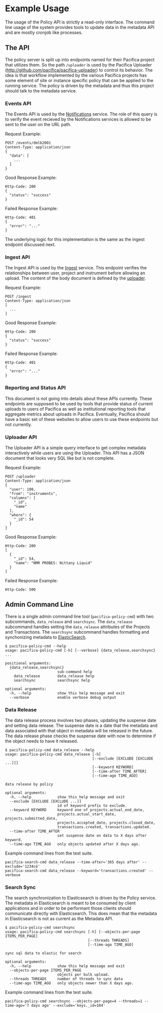 # Example Usage

The usage of the Policy API is strictly a read-only interface. The
command line usage of the system provides tools to update data in
the metadata API and are mostly cronjob like processes.

## The API

The policy server is split up into endpoints named for their Pacifica
project that utilizes them. So the path `/uploader` is used by the
Pacifica Uploader (http://github.com/pacifica/pacifica-uploader) to
control its behavior. The idea is that workflow implemented by the
various Pacifica projects has some element of site or instance
specific policy that can be applied to the running service. The policy
is driven by the metadata and thus this project should talk to the
metadata service.

### Events API

The Events API is used by the
[Notifications](https://github.com/pacifica/pacifica-notifications)
service. The role of this query is to verify the event recieved by
the Notifications services is allowed to be sent to the user on the
URL path.

Request Example:
```
POST /events/dmlb2001
Content-Type: application/json
{
  "data": [
    ...
  ]
}
```

Good Response Example:
```
Http-Code: 200
{
  "status": "success"
}
```

Failed Response Example:
```
Http-Code: 401
{
  "error": "..."
}
```

The underlying logic for this implementation is the same as the
ingest endpoint discussed next.

### Ingest API

The Ingest API is used by the
[Ingest](https://github.com/pacifica/pacifica-ingest) service. This
endpoint verifies the relationships between user, project and
instrument before allowing an upload. The content of the body
document is defined by the
[uploader](https://pacifica-uploader.readthedocs.io/en/latest/metadataconfig.html).

Request Example:
```
POST /ingest
Content-Type: application/json
[
  ...
]
```

Good Response Example:
```
Http-Code: 200
{
  "status": "success"
}
```

Failed Response Example:
```
Http-Code: 401
{
  "error": "..."
}
```

### Reporting and Status API

This document is not going into details about these APIs currently.
These endpoints are supposed to be used by tools that provide status
of current uploads to users of Pacifica as well as institutional
reporting tools that aggregate metrics about uploads in Pacifica.
Eventually, Pacifica should have a basic set of these websites to
allow users to use these endpoints but not currently.

### Uploader API

The Uploader API is a simple query interface to get complex metadata
interactively while users are using the Uploader. This API has a JSON
document that looks very SQL like but is not complete.

Request Example:
```
POST /uploader
Content-Type: application/json
{
  "user": 100,
  "from": "instruments",
  "columns": [
    "_id",
    "name"
  ],
  "where": {
    "_id": 54
  }
}
```

Good Response Example:
```
Http-Code: 200
[
  {
    "_id": 54,
    "name": "NMR PROBES: Nittany Liquid"
  }
]
```

Failed Response Example:
```
Http-Code: 500
```

## Admin Command Line

There is a single admin command line tool (`pacifica-policy-cmd`)
with two subcommands, `data_release` and `searchsync`. The
`data_release` subcommand handles setting the `data_release`
attributes of the Projects and Transactions. The `searchsync`
subcommand handles formatting and synchonizing metadata to
[ElasticSearch](https://www.elastic.co/products/elasticsearch).

```
$ pacifica-policy-cmd --help
usage: pacifica-policy-cmd [-h] [--verbose] {data_release,searchsync} ...

positional arguments:
  {data_release,searchsync}
                        sub-command help
    data_release        data_release help
    searchsync          searchsync help

optional arguments:
  -h, --help            show this help message and exit
  --verbose             enable verbose debug output
```

### Data Release

The data release process involves two phases, updating the suspense
date and setting data release. The suspense date is a date that the
metadata and data associated with that object in metadata will be
released in the future. The data release phase checks the suspense
date with now to determine if the object needs to have it released.

```
$ pacifica-policy-cmd data_release --help
usage: pacifica-policy-cmd data_release [-h]
                                        [--exclude [EXCLUDE [EXCLUDE ...]]]
                                        [--keyword KEYWORD]
                                        [--time-after TIME_AFTER]
                                        [--time-ago TIME_AGO]

data release by policy

optional arguments:
  -h, --help            show this help message and exit
  --exclude [EXCLUDE [EXCLUDE ...]]
                        id of keyword prefix to exclude.
  --keyword KEYWORD     keyword one of projects.actual_end_date,
                        projects.actual_start_date, projects.submitted_date,
                        projects.accepted_date, projects.closed_date,
                        transactions.created, transactions.updated.
  --time-after TIME_AFTER
                        set suspense date on data to X days after keyword.
  --time-ago TIME_AGO   only objects updated after X days ago.
```

Example command lines from the test suite.

```
pacifica-search-cmd data_release --time-after='365 days after' --exclude='1234cé'
pacifica-search-cmd data_release --keyword='transactions.created' --verbose
```

### Search Sync

The search synchronization to Elasticsearch is driven by the Policy
service. The metadata in Elasticsearch is meant to be consumed by
client applications and in order to be performant those clients
should communicate directly with Elasticsearch. This does mean that
the metadata in Elasticsearch is not as current as the Metadata API.

```
$ pacifica-policy-cmd searchsync
usage: pacifica-policy-cmd searchsync [-h] [--objects-per-page ITEMS_PER_PAGE]
                                      [--threads THREADS]
                                      [--time-ago TIME_AGO]

sync sql data to elastic for search

optional arguments:
  -h, --help            show this help message and exit
  --objects-per-page ITEMS_PER_PAGE
                        objects per bulk upload.
  --threads THREADS     number of threads to sync data
  --time-ago TIME_AGO   only objects newer than X days ago.
```

Example command lines from the test suite.

```
pacifica-policy-cmd searchsync --objects-per-page=4 --threads=1 --time-ago='7 days ago' --exclude='keys._id=104'
```

